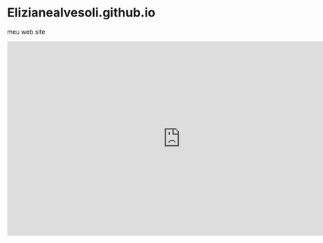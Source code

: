 # Elizianealvesoli.github.io
meu web site 
<iframe style="border: 1px solid rgba(0, 0, 0, 0.1);" width="800" height="450" src="https://www.figma.com/embed?embed_host=share&url=https%3A%2F%2Fwww.figma.com%2Ffile%2F3BQUFk9EZFIdyIHP6ILuel%2FUntitled%3Fnode-id%3D0%253A1%26t%3DEvrF0L0q1WnowD69-1" allowfullscreen></iframe>
